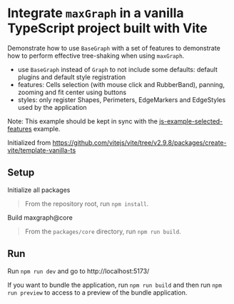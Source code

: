 # Integrate `maxGraph` in a vanilla TypeScript project built with Vite

Demonstrate how to use `BaseGraph` with a set of features to demonstrate how to perform effective tree-shaking when using `maxGraph`.
- use `BaseGraph` instead of `Graph` to not include some defaults: default plugins and default style registration
- features: Cells selection (with mouse click and RubberBand), panning, zooming and fit center using buttons
- styles: only register Shapes, Perimeters, EdgeMarkers and EdgeStyles used by the application

Note: This example should be kept in sync with the [js-example-selected-features](../js-example-selected-features) example.

Initialized from https://github.com/vitejs/vite/tree/v2.9.8/packages/create-vite/template-vanilla-ts

## Setup

Initialize all packages
> From the repository root, run `npm install`.
 
Build maxgraph@core
> From the `packages/core` directory, run `npm run build`.

## Run

Run `npm run dev` and go to http://localhost:5173/

If you want to bundle the application, run `npm run build` and then run `npm run preview` to access to a preview of the
bundle application.
